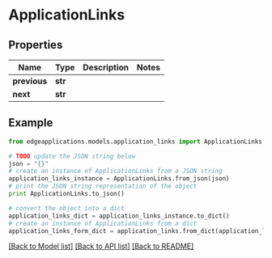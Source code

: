 # ApplicationLinks


## Properties
Name | Type | Description | Notes
------------ | ------------- | ------------- | -------------
**previous** | **str** |  | 
**next** | **str** |  | 

## Example

```python
from edgeapplications.models.application_links import ApplicationLinks

# TODO update the JSON string below
json = "{}"
# create an instance of ApplicationLinks from a JSON string
application_links_instance = ApplicationLinks.from_json(json)
# print the JSON string representation of the object
print ApplicationLinks.to_json()

# convert the object into a dict
application_links_dict = application_links_instance.to_dict()
# create an instance of ApplicationLinks from a dict
application_links_form_dict = application_links.from_dict(application_links_dict)
```
[[Back to Model list]](../README.md#documentation-for-models) [[Back to API list]](../README.md#documentation-for-api-endpoints) [[Back to README]](../README.md)


